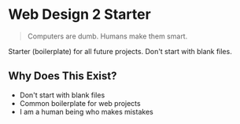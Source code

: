 # Web Design 2 Starter

> Computers are dumb. Humans make them smart.

Starter (boilerplate) for all future projects. Don't start with blank files.

## Why Does This Exist?
* Don't start with blank files
* Common boilerplate for web projects
* I am a human being who makes mistakes